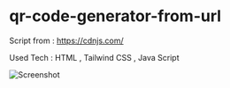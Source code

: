 # qr-code-generator-from-url

Script from : https://cdnjs.com/

Used Tech : HTML , Tailwind CSS , Java Script

![Screenshot](https://user-images.githubusercontent.com/62183129/207281766-30bf9b3f-d0ba-42d2-8910-4aad02726f9d.png)
